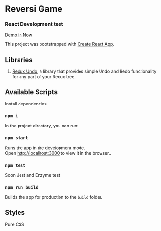 # Reversi Game

### React Development test

[Demo in Now](https://reversi-game.sebastiancardoso92.now.sh)

This project was bootstrapped with [Create React App](https://github.com/facebook/create-react-app).

## Libraries
1. [Redux Undo](https://github.com/omnidan/redux-undo), a library that provides simple Undo and Redo functionality for any part of your Redux tree.

## Available Scripts

Install dependencies

### `npm i`

In the project directory, you can run:

### `npm start`

Runs the app in the development mode.<br>
Open [http://localhost:3000](http://localhost:3000) to view it in the browser..

### `npm test`

Soon Jest and Enzyme test

### `npm run build`

Builds the app for production to the `build` folder.<br>


 ## Styles
 Pure CSS

